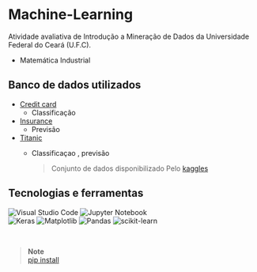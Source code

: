 # Machine-Learning

Atividade avaliativa de Introdução a Mineração de Dados da Universidade Federal do Ceará (U.F.C).
 * Matemática Industrial

## Banco de dados utilizados

* [Credit card](/src/)
  * Classificação  
* [Insurance](/src/)
  * Previsão  
* [Titanic](/src/)
  * Classificaçao , previsão     
    
    > Conjunto de dados disponibilizado Pelo [kaggles](http://www.kaggle.com)

## Tecnologias e ferramentas
![Visual Studio Code](https://img.shields.io/badge/Visual%20Studio%20Code-0078d7.svg?style=for-the-badge&logo=visual-studio-code&logoColor=white)
![Jupyter Notebook](https://img.shields.io/badge/jupyter-%23FA0F00.svg?style=for-the-badge&logo=jupyter&logoColor=white)\
![Keras](https://img.shields.io/badge/Keras-%23D00000.svg?style=for-the-badge&logo=Keras&logoColor=white)
![Matplotlib](https://img.shields.io/badge/Matplotlib-%23ffffff.svg?style=for-the-badge&logo=Matplotlib&logoColor=black)
![Pandas](https://img.shields.io/badge/pandas-%23150458.svg?style=for-the-badge&logo=pandas&logoColor=white)
![scikit-learn](https://img.shields.io/badge/scikit--learn-%23F7931E.svg?style=for-the-badge&logo=scikit-learn&logoColor=white)

&nbsp;

> **Note**<br>
[pip install](libs/requeriments.txt)

